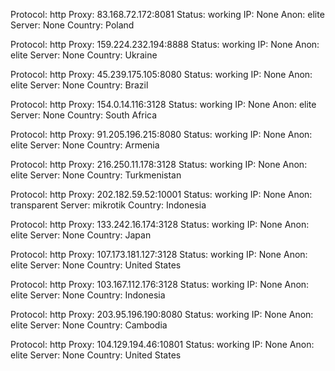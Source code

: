 Protocol: http
Proxy: 83.168.72.172:8081
Status: working
IP: None
Anon: elite
Server: None
Country: Poland

Protocol: http
Proxy: 159.224.232.194:8888
Status: working
IP: None
Anon: elite
Server: None
Country: Ukraine

Protocol: http
Proxy: 45.239.175.105:8080
Status: working
IP: None
Anon: elite
Server: None
Country: Brazil

Protocol: http
Proxy: 154.0.14.116:3128
Status: working
IP: None
Anon: elite
Server: None
Country: South Africa

Protocol: http
Proxy: 91.205.196.215:8080
Status: working
IP: None
Anon: elite
Server: None
Country: Armenia

Protocol: http
Proxy: 216.250.11.178:3128
Status: working
IP: None
Anon: elite
Server: None
Country: Turkmenistan

Protocol: http
Proxy: 202.182.59.52:10001
Status: working
IP: None
Anon: transparent
Server: mikrotik
Country: Indonesia

Protocol: http
Proxy: 133.242.16.174:3128
Status: working
IP: None
Anon: elite
Server: None
Country: Japan

Protocol: http
Proxy: 107.173.181.127:3128
Status: working
IP: None
Anon: elite
Server: None
Country: United States

Protocol: http
Proxy: 103.167.112.176:3128
Status: working
IP: None
Anon: elite
Server: None
Country: Indonesia

Protocol: http
Proxy: 203.95.196.190:8080
Status: working
IP: None
Anon: elite
Server: None
Country: Cambodia

Protocol: http
Proxy: 104.129.194.46:10801
Status: working
IP: None
Anon: elite
Server: None
Country: United States

